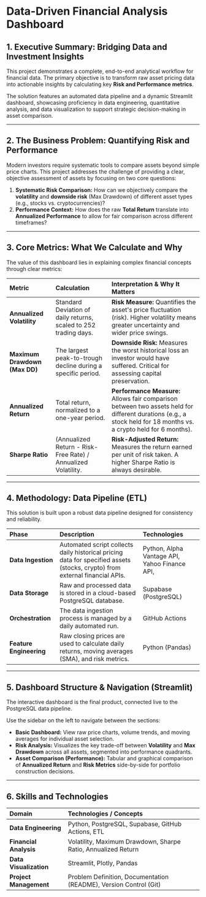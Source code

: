 # Data-Driven Financial Analysis Dashboard

## 1. Executive Summary: Bridging Data and Investment Insights

This project demonstrates a complete, end-to-end analytical workflow for financial data. The primary objective is to transform raw asset pricing data into actionable insights by calculating key **Risk and Performance metrics**.

The solution features an automated data pipeline and a dynamic Streamlit dashboard, showcasing proficiency in data engineering, quantitative analysis, and data visualization to support strategic decision-making in asset comparison.

---

## 2. The Business Problem: Quantifying Risk and Performance

Modern investors require systematic tools to compare assets beyond simple price charts. This project addresses the challenge of providing a clear, objective assessment of assets by focusing on two core questions:

1.  **Systematic Risk Comparison:** How can we objectively compare the **volatility** and **downside risk** (Max Drawdown) of different asset types (e.g., stocks vs. cryptocurrencies)?
2.  **Performance Context:** How does the raw **Total Return** translate into **Annualized Performance** to allow for fair comparison across different timeframes?

---

## 3. Core Metrics: What We Calculate and Why

The value of this dashboard lies in explaining complex financial concepts through clear metrics:

| Metric | Calculation | Interpretation & Why It Matters |
| :--- | :--- | :--- |
| **Annualized Volatility** | Standard Deviation of daily returns, scaled to 252 trading days. | **Risk Measure:** Quantifies the asset's price fluctuation (risk). Higher volatility means greater uncertainty and wider price swings. |
| **Maximum Drawdown (Max DD)** | The largest peak-to-trough decline during a specific period. | **Downside Risk:** Measures the worst historical loss an investor would have suffered. Critical for assessing capital preservation. |
| **Annualized Return** | Total return, normalized to a one-year period. | **Performance Measure:** Allows fair comparison between two assets held for different durations (e.g., a stock held for 18 months vs. a crypto held for 6 months). |
| **Sharpe Ratio** | (Annualized Return - Risk-Free Rate) / Annualized Volatility. | **Risk-Adjusted Return:** Measures the return earned per unit of risk taken. A higher Sharpe Ratio is always desirable. |

---

## 4. Methodology: Data Pipeline (ETL)

This solution is built upon a robust data pipeline designed for consistency and reliability.

| Phase | Description | Technologies |
| :--- | :--- | :--- |
| **Data Ingestion** | Automated script collects daily historical pricing data for specified assets (stocks, crypto) from external financial APIs. | Python, Alpha Vantage API, Yahoo Finance API,  |
| **Data Storage** | Raw and processed data is stored in a cloud-based PostgreSQL database. | Supabase (PostgreSQL) |
| **Orchestration** | The data ingestion process is managed by a daily automated run. | GitHub Actions |
| **Feature Engineering** | Raw closing prices are used to calculate daily returns, moving averages (SMA), and risk metrics. | Python (Pandas) |

---

## 5. Dashboard Structure & Navigation (Streamlit)

The interactive dashboard is the final product, connected live to the PostgreSQL data pipeline.

Use the sidebar on the left to navigate between the sections:

* **Basic Dashboard:** View raw price charts, volume trends, and moving averages for individual asset selection.
* **Risk Analysis:** Visualizes the key trade-off between **Volatility** and **Max Drawdown** across all assets, segmented into performance quadrants.
* **Asset Comparison (Performance):** Tabular and graphical comparison of **Annualized Return** and **Risk Metrics** side-by-side for portfolio construction decisions.

---

## 6. Skills and Technologies

| Domain | Technologies / Concepts |
| :--- | :--- |
| **Data Engineering** | Python, PostgreSQL, Supabase, GitHub Actions, ETL |
| **Financial Analysis** | Volatility, Maximum Drawdown, Sharpe Ratio, Annualized Return |
| **Data Visualization** | Streamlit, Plotly, Pandas |
| **Project Management** | Problem Definition, Documentation (README), Version Control (Git) |